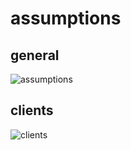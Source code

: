 # assumptions

## general

![assumptions](/images/assumptions.png)

## clients

![clients](/images/clients.png)